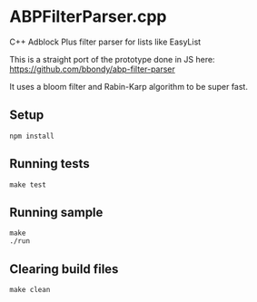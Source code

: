 # ABPFilterParser.cpp

C++ Adblock Plus filter parser for lists like EasyList

This is a straight port of the prototype done in JS here:
https://github.com/bbondy/abp-filter-parser

It uses a bloom filter and Rabin-Karp algorithm to be super fast.

## Setup

```
npm install
```

## Running tests

```
make test
```

## Running sample

```
make
./run
```

## Clearing build files
```
make clean
```
